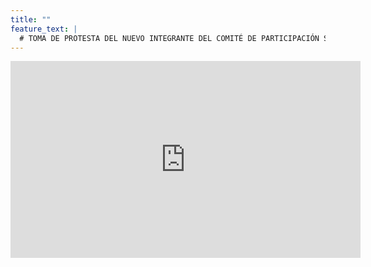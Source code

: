 ```yaml
---
title: ""
feature_text: |
  # TOMA DE PROTESTA DEL NUEVO INTEGRANTE DEL COMITÉ DE PARTICIPACIÓN SOCIAL DEL SISTEMA ANTICORRUPCIÓN DEL ESTADO DE JALISCO 
---
```

<!--<div style="text-align:justify; line-height: 1.5rem"><span>Con fundamento en las bases segunda, quinta y octava de la Convocatoria emitida el 02 de octubre de 2020 para elegir a un integrante del Comité de Participación Social del Sistema Anticorrupción del Estado de Jalisco se da a conocer la versión pública de las evaluaciones curriculares, la suma de los puntajes y el promedio obtenido por quienes llegaron a esta fase del proceso para elegir a un nuevo integrante del Comité de Participación Social del Sistema Anticorrupción del Estado de Jalisco, que son: 
</span></div>
<p></p>
<p>&nbsp;</p> -->
<iframe width="560" height="315" src="https://www.youtube.com/watch?v=QtG6OhyGET8" frameborder="0" allow="accelerometer; autoplay; clipboard-write; encrypted-media; gyroscope; picture-in-picture" allowfullscreen></iframe>
